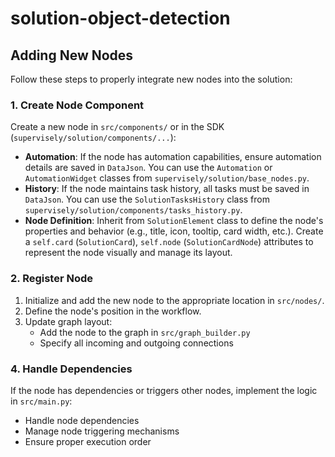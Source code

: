 # solution-object-detection

## Adding New Nodes

Follow these steps to properly integrate new nodes into the solution:

### 1. Create Node Component

Create a new node in `src/components/` or in the SDK (`supervisely/solution/components/...`):

- **Automation**: If the node has automation capabilities, ensure automation details are saved in `DataJson`. You can use the `Automation` or `AutomationWidget` classes from `supervisely/solution/base_nodes.py`.
- **History**: If the node maintains task history, all tasks must be saved in `DataJson`. You can use the `SolutionTasksHistory` class from `supervisely/solution/components/tasks_history.py`.
- **Node Definition**: Inherit from `SolutionElement` class to define the node's properties and behavior (e.g., title, icon, tooltip, card width, etc.). Create a `self.card` (`SolutionCard`), `self.node` (`SolutionCardNode`) attributes to represent the node visually and manage its layout.

### 2. Register Node

1. Initialize and add the new node to the appropriate location in `src/nodes/`.
2. Define the node's position in the workflow.
3. Update graph layout:
   - Add the node to the graph in `src/graph_builder.py`
   - Specify all incoming and outgoing connections

### 4. Handle Dependencies

If the node has dependencies or triggers other nodes, implement the logic in `src/main.py`:

- Handle node dependencies
- Manage node triggering mechanisms
- Ensure proper execution order
